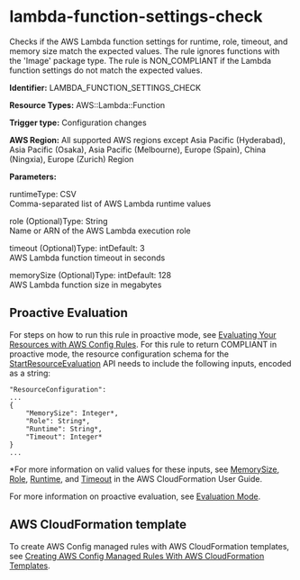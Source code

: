 # lambda\-function\-settings\-check<a name="lambda-function-settings-check"></a>

Checks if the AWS Lambda function settings for runtime, role, timeout, and memory size match the expected values\. The rule ignores functions with the 'Image' package type\. The rule is NON\_COMPLIANT if the Lambda function settings do not match the expected values\.

**Identifier:** LAMBDA\_FUNCTION\_SETTINGS\_CHECK

**Resource Types:** AWS::Lambda::Function

**Trigger type:** Configuration changes

**AWS Region:** All supported AWS regions except Asia Pacific \(Hyderabad\), Asia Pacific \(Osaka\), Asia Pacific \(Melbourne\), Europe \(Spain\), China \(Ningxia\), Europe \(Zurich\) Region

**Parameters:**

runtimeType: CSV  
Comma\-separated list of AWS Lambda runtime values

role \(Optional\)Type: String  
Name or ARN of the AWS Lambda execution role

timeout \(Optional\)Type: intDefault: 3  
AWS Lambda function timeout in seconds

memorySize \(Optional\)Type: intDefault: 128  
AWS Lambda function size in megabytes

## Proactive Evaluation<a name="w2aac12c33c15b9d377c17"></a>

 For steps on how to run this rule in proactive mode, see [Evaluating Your Resources with AWS Config Rules](./evaluating-your-resources.html#evaluating-your-resources-proactive)\. For this rule to return COMPLIANT in proactive mode, the resource configuration schema for the [StartResourceEvaluation](https://docs.aws.amazon.com/config/latest/APIReference/API_StartResourceEvaluation.html) API needs to include the following inputs, encoded as a string: 

```
"ResourceConfiguration":
...
{
    "MemorySize": Integer*,
    "Role": String*,
    "Runtime": String*,
    "Timeout": Integer*
} 
...
```

\*For more information on valid values for these inputs, see [MemorySize](https://docs.aws.amazon.com/AWSCloudFormation/latest/UserGuide/aws-resource-lambda-function.html#cfn-lambda-function-memorysize), [Role](https://docs.aws.amazon.com/AWSCloudFormation/latest/UserGuide/aws-resource-lambda-function.html#cfn-lambda-function-role), [Runtime](https://docs.aws.amazon.com/AWSCloudFormation/latest/UserGuide/aws-resource-lambda-function.html#cfn-lambda-function-runtime), and [Timeout](https://docs.aws.amazon.com/AWSCloudFormation/latest/UserGuide/aws-resource-lambda-function.html#cfn-lambda-function-timeout) in the AWS CloudFormation User Guide\.

 For more information on proactive evaluation, see [Evaluation Mode](./evaluate-config-rules.html)\. 

## AWS CloudFormation template<a name="w2aac12c33c15b9d377c19"></a>

To create AWS Config managed rules with AWS CloudFormation templates, see [Creating AWS Config Managed Rules With AWS CloudFormation Templates](aws-config-managed-rules-cloudformation-templates.md)\.